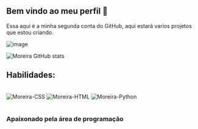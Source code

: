 ## Bem vindo ao meu perfil 🤝
Essa aqui é a minha segunda conta do GitHub, aqui estará varios projetos que estou criando. 

![image](https://img.shields.io/badge/GitHub-100000?style=for-the-badge&logo=github&logoColor=white)

![Moreira GitHub stats](https://github-readme-stats.vercel.app/api?username=moreira-98&show_icons=true&theme=github_dark)
 ## Habilidades: 
  </div>
  <div style="display: inline_block"><br>
  <img align="center" alt="Moreira-CSS" src="https://img.shields.io/badge/HTML5-E34F26?style=for-the-badge&logo=html5&logoColor=white">
  <img align="center" alt="Moreira-HTML"src="https://img.shields.io/badge/CSS3-1572B6?style=for-the-badge&logo=css3&logoColor=white">
  <img align="center" alt="Moreira-Python"src="https://img.shields.io/badge/Python-14354C?style=for-the-badge&logo=python&logoColor=white">
  </div><br/>
 
  <h3> Apaixonado pela área de programação </h3>
  
